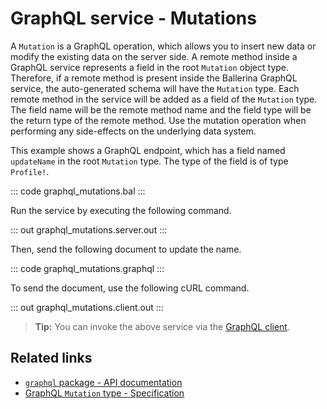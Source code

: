 # GraphQL service - Mutations

A `Mutation` is a GraphQL operation, which allows you to insert new data or modify the existing data on the server side. A remote method inside a GraphQL service represents a field in the root `Mutation` object type. Therefore, if a remote method is present inside the Ballerina GraphQL service, the auto-generated schema will have the `Mutation` type. Each remote method in the service will be added as a field of the `Mutation` type. The field name will be the remote method name and the field type will be the return type of the remote method. Use the mutation operation when performing any side-effects on the underlying data system.

This example shows a GraphQL endpoint, which has a field named `updateName` in the root `Mutation` type. The type of the field is of type `Profile!`.

::: code graphql_mutations.bal :::

Run the service by executing the following command.

::: out graphql_mutations.server.out :::

Then, send the following document to update the name.

::: code graphql_mutations.graphql :::

To send the document, use the following cURL command.

::: out graphql_mutations.client.out :::

>**Tip:** You can invoke the above service via the [GraphQL client](/learn/by-example/graphql-client-query-endpoint/).

## Related links
- [`graphql` package - API documentation](https://lib.ballerina.io/ballerina/graphql/latest)
- [GraphQL `Mutation` type - Specification](/spec/graphql/#312-the-mutation-type)
